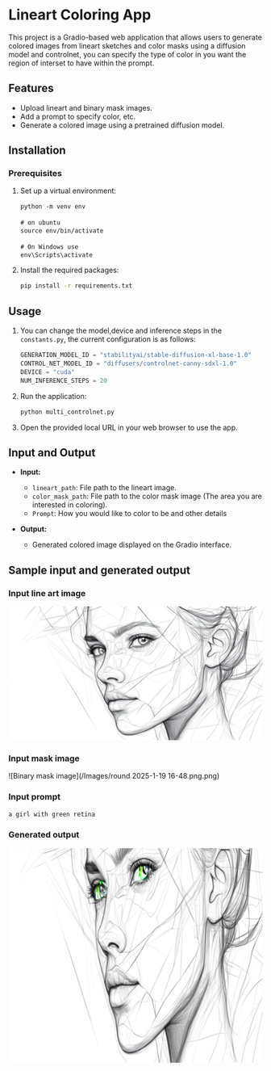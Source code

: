 # Lineart Coloring App

This project is a Gradio-based web application that allows users to generate colored images from lineart sketches and color masks using a diffusion model and controlnet, you can specify the type of color in you want the region of interset to have within the prompt.

## Features
- Upload lineart and binary mask images.
- Add a prompt to specify color, etc.
- Generate a colored image using a pretrained diffusion model.

## Installation

### Prerequisites


1. Set up a virtual environment:
   ```
   python -m venv env
   
   # on ubuntu
   source env/bin/activate
   
   # On Windows use 
   env\Scripts\activate
   ```

2. Install the required packages:
   ```bash
   pip install -r requirements.txt
   ```

## Usage

1. You can change the model,device and inference steps in the `constants.py`, the current configuration is as follows:
   ```python
   GENERATION_MODEL_ID = "stabilityai/stable-diffusion-xl-base-1.0"
   CONTROL_NET_MODEL_ID = "diffusers/controlnet-canny-sdxl-1.0"
   DEVICE = "cuda"
   NUM_INFERENCE_STEPS = 20
   ```

2. Run the application:
   ```bash
   python multi_controlnet.py
   ```

3. Open the provided local URL in your web browser to use the app.

## Input and Output

- **Input:**
  - `lineart_path`: File path to the lineart image.
  - `color_mask_path`: File path to the color mask image (The area you are interested in coloring).
  - `Prompt`: How you would like to color to be and other details

- **Output:**
  - Generated colored image displayed on the Gradio interface.


## Sample input and generated output

### Input line art image
![Line art image](/Images/Base_Image.jpeg)

### Input mask image
![Binary mask image](/Images/round 2025-1-19 16-48.png.png)

### Input prompt 
```
a girl with green retina
```
### Generated output
![Generated Output](/Images/generated_image_color_mask.png)
